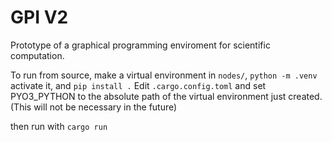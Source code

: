 # GPI V2

Prototype of a graphical programming enviroment for scientific computation.

To run from source, make a virtual environment in `nodes/`, `python -m .venv` activate it, and `pip install .`
Edit `.cargo.config.toml` and set PYO3_PYTHON to the absolute path of the virtual environment just created. (This will not be necessary in the future)

then run with `cargo run`
